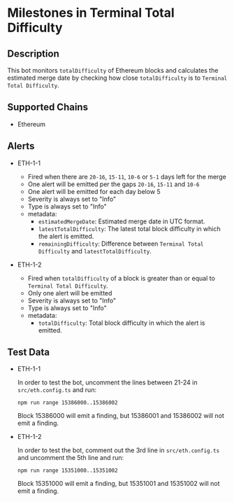 # Milestones in Terminal Total Difficulty

## Description

This bot monitors `totalDifficulty` of Ethereum blocks and calculates the estimated merge date by checking how close `totalDifficulty` is to `Terminal Total Difficulty`.

## Supported Chains

- Ethereum

## Alerts

- ETH-1-1

  - Fired when there are `20-16`, `15-11`, `10-6` or `5-1` days left for the merge
  - One alert will be emitted per the gaps `20-16`, `15-11` and `10-6`
  - One alert will be emitted for each day below 5
  - Severity is always set to "Info"
  - Type is always set to "Info"
  - metadata:
    - `estimatedMergeDate`: Estimated merge date in UTC format.
    - `latestTotalDifficulty`: The latest total block difficulty in which the alert is emitted.
    - `remainingDifficulty`: Difference between `Terminal Total Difficulty` and `latestTotalDifficulty`.

- ETH-1-2
  - Fired when `totalDifficulty` of a block is greater than or equal to `Terminal Total Difficulty`.
  - Only one alert will be emitted
  - Severity is always set to "Info"
  - Type is always set to "Info"
  - metadata:
    - `totalDifficulty`: Total block difficulty in which the alert is emitted.

## Test Data

- ETH-1-1

  In order to test the bot, uncomment the lines between 21-24 in `src/eth.config.ts` and run:

  `npm run range 15386000..15386002`

  Block 15386000 will emit a finding, but 15386001 and 15386002 will not emit a finding.

- ETH-1-2

  In order to test the bot, comment out the 3rd line in `src/eth.config.ts` and uncomment the 5th line and run:

  `npm run range 15351000..15351002`

  Block 15351000 will emit a finding, but 15351001 and 15351002 will not emit a finding.
